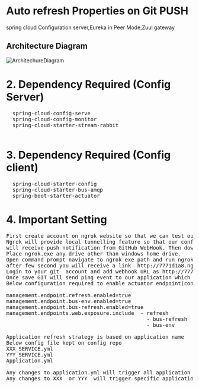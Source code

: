 # Auto refresh Properties on Git PUSH
spring cloud Configuration server,Eureka in Peer Mode,Zuul gateway
## Architecture Diagram

![ArchitechureDiagram](https://user-images.githubusercontent.com/45845757/59155377-c4f2e380-8aa5-11e9-90a9-d50bd9521e04.jpg)

# 2.	Dependency  Required (Config Server)
  <pre>
  spring-cloud-config-serve
  spring-cloud-config-monitor
  spring-cloud-starter-stream-rabbit
  </pre>

# 3.	Dependency  Required (Config client)
<pre>
  spring-cloud-starter-config
  spring-cloud-starter-bus-amqp
  spring-boot-starter-actuator
</pre>

# 4.	Important Setting
<pre>
First create account on ngrok website so that we can test our changes on localhost.
Ngrok will provide local tunnelling feature so that our config server 
will receive push notification from GitHub WebHook. Then download ngrock from https://ngrok.com
Place ngrok.exe any drive other than windows home drive. 
Open command prompt navigate to ngrok exe path and run ngrok http localhost:&lt;config server port>, 
after few second you will receive a link  http://7771d1a8.ngrok.io -> http://localhost:&lt;config server port>. 
Login to your git  account and add webhook URL as http://7771d1a8.ngrok.io/monitor ,
Once save GIT will send ping event to our application which will fail.
Below configuration required to enable actuator endpoint(config client) as of springBoot 2.0

management.endpoint.refresh.enabled=true
management.endpoint.bus-env.enabled=true
management.endpoint.bus-refresh.enabled=true
management.endpoints.web.exposure.include  - refresh
                                         	 - bus-refresh
                                         	 - bus-env

Application refresh strategy is based on application name
Below config file kept on config repo
XXX_SERVICE.yml
YYY_SERVICE.yml
Application.yml

Any changes to application.yml will trigger all application refresh event.
Any changes to XXX_ or YYY_ will trigger specific application refresh event.
</pre>
